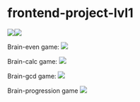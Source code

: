 # frontend-project-lvl1

<a href="https://codeclimate.com/github/codeclimate/codeclimate/maintainability"><img src="https://api.codeclimate.com/v1/badges/a99a88d28ad37a79dbf6/maintainability" /></a><a href="#"><img src="https://github.com/MaximSamorukov/frontend-project-lvl1/workflows/Hexlet%20Project%201%20w_flow/badge.svg"></a>

Brain-even game:
<a href="https://asciinema.org/a/357787" target="_blank"><img src="https://asciinema.org/a/357787.svg" /></a>

Brain-calc game:
<a href="https://asciinema.org/a/357865" target="_blank"><img src="https://asciinema.org/a/357865.svg" /></a>

Brain-gcd game:
<a href="https://asciinema.org/a/357869" target="_blank"><img src="https://asciinema.org/a/357869.svg" /></a>

Brain-progression game
<a href="https://asciinema.org/a/357787" target="_blank"><img src="https://asciinema.org/a/357787.svg" /></a>